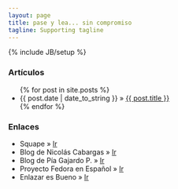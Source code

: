 ```yaml
---
layout: page
title: pase y lea... sin compromiso
tagline: Supporting tagline
---
```

{% include JB/setup %}

<h3>Artículos</h3>
<ul class="posts">
  {% for post in site.posts %}
    <li><span>{{ post.date | date_to_string }}</span> &raquo; <a href="{{ BASE_PATH }}{{ post.url }}">{{ post.title }}</a></li>
  {% endfor %}
</ul>

<h3>Enlaces</h3>
<ul class="links">
  <li><span>Squape</span> &raquo; <a href="http://www.squape.com/">Ir</a></li>
  <li><span>Blog de Nicolás Cabargas</span> &raquo; <a href="http://nicolascabargas.blogspot.com/">Ir</a></li>
  <li><span>Blog de Pía Gajardo P.</span> &raquo; <a href="http://pithaisautumn.wordpress.com/">Ir</a></li>
  <li><span>Proyecto Fedora en Español</span> &raquo; <a href="http://fedoraproject.org/es/">Ir</a></li>
  <li><span>Enlazar es Bueno</span> &raquo; <a href="http://www.enlazaresbueno.cl/">Ir</a></li>
</ul>
